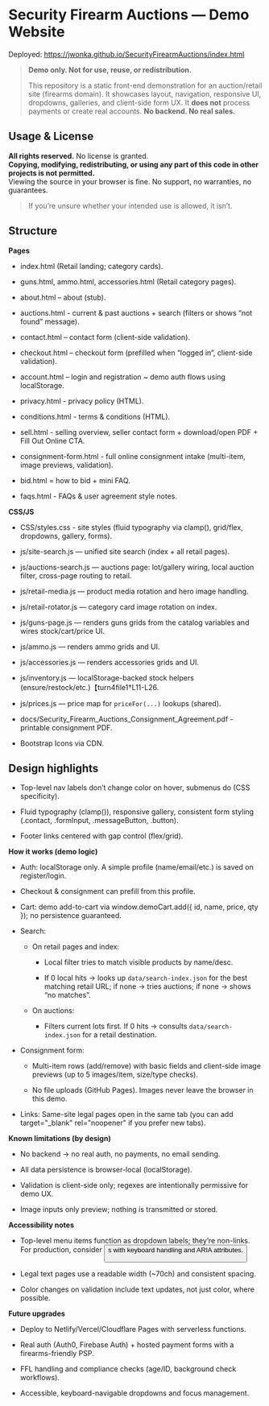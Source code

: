 # Security Firearm Auctions — Demo Website

Deployed: https://jwonka.github.io/SecurityFirearmAuctions/index.html

> **Demo only. Not for use, reuse, or redistribution.**
>
> This repository is a static front-end demonstration for an auction/retail site (firearms domain).
> It showcases layout, navigation, responsive UI, dropdowns, galleries, and client-side form UX.
> It **does not** process payments or create real accounts.
> **No backend. No real sales.**

## Usage & License

**All rights reserved.** No license is granted.  
**Copying, modifying, redistributing, or using any part of this code in other projects is not permitted.**  
Viewing the source in your browser is fine.
No support, no warranties, no guarantees.

> If you’re unsure whether your intended use is allowed, it isn’t.

## Structure

**Pages**

- index.html (Retail landing; category cards).

- guns.html, ammo.html, accessories.html (Retail category pages).

- about.html – about (stub).

- auctions.html - current & past auctions + search (filters or shows “not found” message).

- contact.html – contact form (client-side validation).

- checkout.html – checkout form (prefilled when “logged in”, client-side validation).

- account.html – login and registration ~ demo auth flows using localStorage.

- privacy.html - privacy policy (HTML).

- conditions.html - terms & conditions (HTML).
  
- sell.html - selling overview, seller contact form + download/open PDF + Fill Out Online CTA.

- consignment-form.html - full online consignment intake (multi-item, image previews, validation).
  
- bid.html = how to bid + mini FAQ.
  
- faqs.html - FAQs & user agreement style notes.
  
**CSS/JS**

- CSS/styles.css - site styles (fluid typography via clamp(), grid/flex, dropdowns, gallery, forms).

- js/site-search.js — unified site search (index + all retail pages).
  
- js/auctions-search.js — auctions page: lot/gallery wiring, local auction filter, cross-page routing to retail.
  
- js/retail-media.js — product media rotation and hero image handling.

- js/retail-rotator.js — category card image rotation on index.
  
- js/guns-page.js — renders guns grids from the catalog variables and wires stock/cart/price UI.
  
- js/ammo.js — renders ammo grids and UI.
  
- js/accessories.js — renders accessories grids and UI.
  
- js/inventory.js — localStorage-backed stock helpers (ensure/restock/etc.)【turn4file1†L11-L26.
  
- js/prices.js — price map for `priceFor(...)` lookups (shared).

- docs/Security_Firearm_Auctions_Consignment_Agreement.pdf - printable consignment PDF.

- Bootstrap Icons via CDN.

## Design highlights

- Top-level nav labels don’t change color on hover, submenus do (CSS specificity).

- Fluid typography (clamp()), responsive gallery, consistent form styling (.contact, .formInput, .messageButton, .button).

- Footer links centered with gap control (flex/grid).

**How it works (demo logic)**

- Auth: localStorage only. A simple profile (name/email/etc.) is saved on register/login.
  
- Checkout & consignment can prefill from this profile.

- Cart: demo add-to-cart via window.demoCart.add({ id, name, price, qty }); no persistence guaranteed.

- Search:

   - On retail pages and index:
       
      - Local filter tries to match visible products by name/desc.
        
      - If 0 local hits → looks up `data/search-index.json` for the best matching retail URL; if none → tries auctions; if none → shows “no matches”.
        
  - On auctions:
    
      - Filters current lots first. If 0 hits → consults `data/search-index.json` for a retail destination.

- Consignment form:

  - Multi-item rows (add/remove) with basic fields and client-side image previews (up to 5 images/item, size/type checks).

  - No file uploads (GitHub Pages). Images never leave the browser in this demo.

- Links: Same-site legal pages open in the same tab (you can add target="_blank" rel="noopener" if you prefer new tabs).

**Known limitations (by design)**

- No backend → no real auth, no payments, no email sending.

- All data persistence is browser-local (localStorage).

- Validation is client-side only; regexes are intentionally permissive for demo UX.
  
- Image inputs only preview; nothing is transmitted or stored.

**Accessibility notes**

- Top-level menu items function as dropdown labels; they’re non-links. For production, consider <button>s with keyboard handling and ARIA attributes.

- Legal text pages use a readable width (~70ch) and consistent spacing.

- Color changes on validation include text updates, not just color, where possible.

**Future upgrades**

- Deploy to Netlify/Vercel/Cloudflare Pages with serverless functions.

- Real auth (Auth0, Firebase Auth) + hosted payment forms with a firearms-friendly PSP.

- FFL handling and compliance checks (age/ID, background check workflows).

- Accessible, keyboard-navigable dropdowns and focus management.
